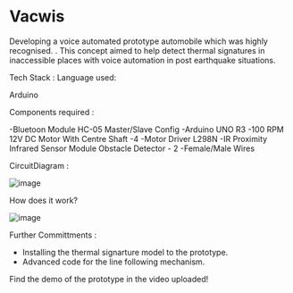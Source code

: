 # Vacwis
Developing a voice automated prototype automobile  which was highly recognised.
. This concept aimed to help detect thermal signatures in inaccessible places with voice automation in post earthquake situations.

Tech Stack :
Language used:

Arduino

Components required :

-Bluetoon Module HC-05 Master/Slave Config
-Arduino UNO R3
-100 RPM 12V DC Motor With Centre Shaft -4
-Motor Driver L298N
-IR Proximity Infrared Sensor Module Obstacle Detector - 2
-Female/Male Wires

CircuitDiagram : 

![image](https://user-images.githubusercontent.com/59911272/117238944-7003a780-ae4b-11eb-9bb9-1f760f146b49.png)


How does it work? 

![image](https://user-images.githubusercontent.com/59911272/117238714-0e433d80-ae4b-11eb-9c2f-cfefe8fd4557.png)

Further Committments : 

- Installing the thermal signarture model to the prototype.
- Advanced code for the line following mechanism.

Find the demo of the prototype in the video uploaded!

